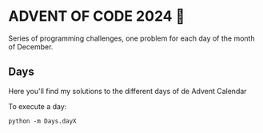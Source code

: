 # ADVENT OF CODE 2024 🎄

Series of programming challenges, one problem for each day of the month of December.

## Days

Here you'll find my solutions to the different days of de Advent Calendar

To execute a day:
````
python -m Days.dayX
````


